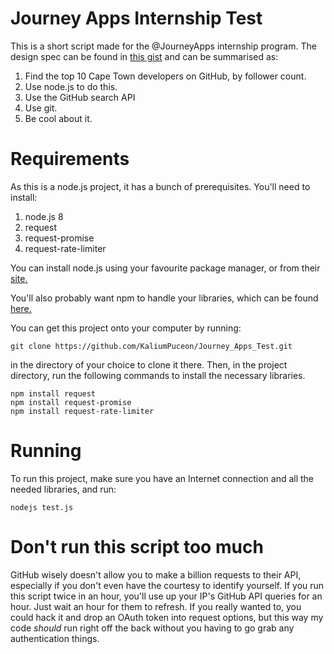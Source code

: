 # Journey Apps Internship Test

This is a short script made for the @JourneyApps internship program. The design spec can be found in [this gist](https://gist.github.com/skaapgif/7644116d3e3aae6757da95a7a8b9794a) and can be summarised as:
1. Find the top 10 Cape Town developers on GitHub, by follower count.
2. Use node.js to do this.
3. Use the GitHub search API
4. Use git.
5. Be cool about it.

# Requirements
As this is a node.js project, it has a bunch of prerequisites. You'll need to install:
1. node.js 8
2. request
3. request-promise
4. request-rate-limiter

You can install node.js using your favourite package manager, or from their [site.](https://nodejs.org/en/download/)

You'll also probably want npm to handle your libraries, which can be found [here.](https://www.npmjs.com/)

You can get this project onto your computer by running:
```
git clone https://github.com/KaliumPuceon/Journey_Apps_Test.git
```
in the directory of your choice to clone it there. Then, in the project directory, run the following commands to install the necessary libraries.

```
npm install request
npm install request-promise
npm install request-rate-limiter
```

# Running
To run this project, make sure you have an Internet connection and all the needed libraries, and run:
```
nodejs test.js
```

# Don't run this script too much
GitHub wisely doesn't allow you to make a billion requests to their API, especially if you don't even have the courtesy to identify yourself. If you run this script twice in an hour, you'll use up your IP's GitHub API queries for an hour. Just wait an hour for them to refresh. If you really wanted to, you could hack it and drop an OAuth token into request options, but this way my code *should* run right off the back without you having to go grab any authentication things.


